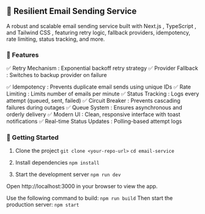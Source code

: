 ## 📨 Resilient Email Sending Service
A robust and scalable email sending service built with Next.js , TypeScript , and Tailwind CSS , featuring retry logic, fallback providers, idempotency, 
rate limiting, status tracking, and more.

### 🧩 Features
✅ Retry Mechanism : Exponential backoff retry strategy
✅ Provider Fallback : Switches to backup provider on failure

✅ Idempotency : Prevents duplicate email sends using unique IDs
✅ Rate Limiting : Limits number of emails per minute
✅ Status Tracking : Logs every attempt (queued, sent, failed)
✅ Circuit Breaker : Prevents cascading failures during outages
✅ Queue System : Ensures asynchronous and orderly delivery
✅ Modern UI : Clean, responsive interface with toast notifications
✅ Real-time Status Updates : Polling-based attempt logs

### 🚀 Getting Started
1. Clone the project
  `git clone <your-repo-url>`
  `cd email-service`

2. Install dependencies
  `npm install`

3. Start the development server
   `npm run dev`

Open http://localhost:3000 in your browser to view the app.

Use the following command to build: `npm run build`
Then start the production server: `npm start`
